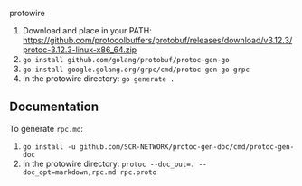 protowire

1. Download and place in your PATH:
   https://github.com/protocolbuffers/protobuf/releases/download/v3.12.3/protoc-3.12.3-linux-x86_64.zip
2. `go install github.com/golang/protobuf/protoc-gen-go`
3. `go install google.golang.org/grpc/cmd/protoc-gen-go-grpc`
4. In the protowire directory: `go generate .`

Documentation
-------------

To generate `rpc.md`:
1. `go install -u github.com/SCR-NETWORK/protoc-gen-doc/cmd/protoc-gen-doc`
2. In the protowire directory: `protoc --doc_out=. --doc_opt=markdown,rpc.md rpc.proto`
